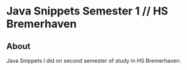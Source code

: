 # Java Snippets Semester 1 // HS Bremerhaven
  
## About
Java Snippets I did on second semester of study in HS Bremerhaven.

